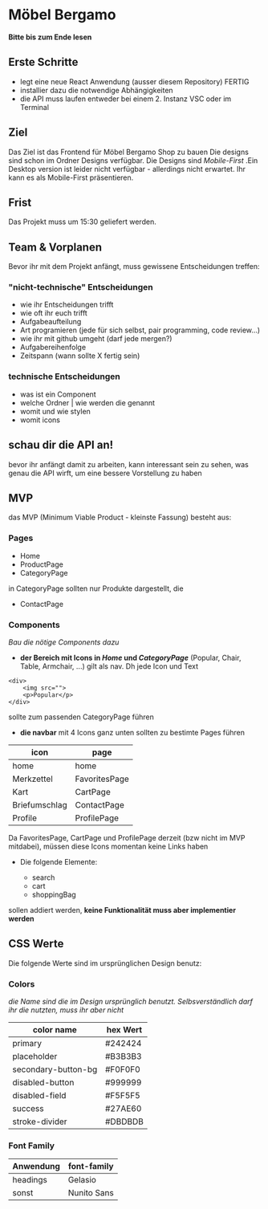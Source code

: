# Möbel Bergamo

**Bitte bis zum Ende lesen**

## Erste Schritte

- legt eine neue React Anwendung (ausser diesem Repository) FERTIG
- installier dazu die notwendige Abhängigkeiten
- die API muss laufen entweder bei einem 2. Instanz VSC oder im Terminal

## Ziel

Das Ziel ist das Frontend für Möbel Bergamo Shop zu bauen
Die designs sind schon im Ordner Designs verfügbar. Die Designs sind _Mobile-First_ .Ein Desktop version ist leider nicht verfügbar - allerdings nicht erwartet. Ihr kann es als Mobile-First präsentieren.

## Frist

Das Projekt muss um 15:30 geliefert werden. 

## Team & Vorplanen

Bevor ihr mit dem Projekt anfängt, muss gewissene Entscheidungen treffen:

### "nicht-technische" Entscheidungen

- wie ihr Entscheidungen trifft
- wie oft ihr euch trifft
- Aufgabeaufteilung
- Art programieren (jede für sich selbst, pair programming, code review...)
- wie ihr mit github umgeht (darf jede mergen?)
- Aufgabereihenfolge
- Zeitspann (wann sollte X fertig sein)

### technische Entscheidungen

- was ist ein Component
- welche Ordner | wie werden die genannt
- womit und wie stylen
- womit icons

## schau dir die API an!

bevor ihr anfängt damit zu arbeiten, kann interessant sein zu sehen, was genau die API wirft, um eine bessere Vorstellung zu haben

## MVP

das MVP (Minimum Viable Product - kleinste Fassung) besteht aus:

### Pages

- Home
- ProductPage
- CategoryPage

in CategoryPage sollten nur Produkte dargestellt, die

- ContactPage

### Components

_Bau die nötige Components dazu_

- **der Bereich mit Icons in _Home_ und _CategoryPage_** (Popular, Chair, Table, Armchair, ...) gilt als nav. Dh jede Icon und Text

```
<div>
    <img src="">
    <p>Popular</p>
</div>
```

sollte zum passenden CategoryPage führen

- **die navbar** mit 4 Icons ganz unten sollten zu bestimte Pages führen

| icon          | page          |
| ------------- | ------------- |
| home          | home          |
| Merkzettel    | FavoritesPage |
| Kart          | CartPage      |
| Briefumschlag | ContactPage   |
| Profile       | ProfilePage   |

Da FavoritesPage, CartPage und ProfilePage derzeit (bzw nicht im MVP mitdabei), müssen diese Icons momentan keine Links haben

- Die folgende Elemente:

  - search
  - cart
  - shoppingBag

sollen addiert werden, **keine Funktionalität muss aber implementier werden**

## CSS Werte

Die folgende Werte sind im ursprünglichen Design benutz:

### Colors

_die Name sind die im Design ursprünglich benutzt. Selbsverständlich darf ihr die nutzten, muss ihr aber nicht_

| color name          | hex Wert |
| ------------------- | -------- |
| primary             | #242424  |
| placeholder         | #B3B3B3  |
| secondary-button-bg | #F0F0F0  |
| disabled-button     | #999999  |
| disabled-field      | #F5F5F5  |
| success             | #27AE60  |
| stroke-divider      | #DBDBDB  |

### Font Family

| Anwendung | font-family |
| --------- | ----------- |
| headings  | Gelasio     |
| sonst     | Nunito Sans |


